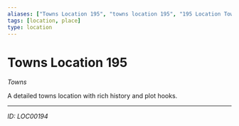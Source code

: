 ```yaml
---
aliases: ["Towns Location 195", "towns location 195", "195 Location Towns"]
tags: [location, place]
type: location
---
```


# Towns Location 195

*Towns*

A detailed towns location with rich history and plot hooks.

---
*ID: LOC00194*
